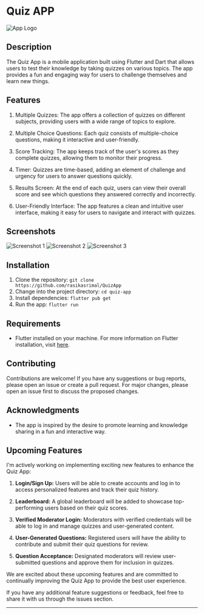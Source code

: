 # Quiz APP

![App Logo](app_logo.png)

## Description

The Quiz App is a mobile application built using Flutter and Dart that allows users to test their knowledge by taking quizzes on various topics. The app provides a fun and engaging way for users to challenge themselves and learn new things.

## Features

1. Multiple Quizzes: The app offers a collection of quizzes on different subjects, providing users with a wide range of topics to explore.

2. Multiple Choice Questions: Each quiz consists of multiple-choice questions, making it interactive and user-friendly.

3. Score Tracking: The app keeps track of the user's scores as they complete quizzes, allowing them to monitor their progress.

4. Timer: Quizzes are time-based, adding an element of challenge and urgency for users to answer questions quickly.

5. Results Screen: At the end of each quiz, users can view their overall score and see which questions they answered correctly and incorrectly.

6. User-Friendly Interface: The app features a clean and intuitive user interface, making it easy for users to navigate and interact with quizzes.

## Screenshots

![Screenshot 1](screenshots/screenshot1.png)
![Screenshot 2](screenshots/screenshot2.png)
![Screenshot 3](screenshots/screenshot3.png)

## Installation

1. Clone the repository: `git clone https://github.com/rasikasrimal/QuizApp`
2. Change into the project directory: `cd quiz-app`
3. Install dependencies: `flutter pub get`
4. Run the app: `flutter run`

## Requirements

- Flutter installed on your machine. For more information on Flutter installation, visit [here](https://flutter.dev/docs/get-started/install).

## Contributing

Contributions are welcome! If you have any suggestions or bug reports, please open an issue or create a pull request. For major changes, please open an issue first to discuss the proposed changes.

## Acknowledgments

- The app is inspired by the desire to promote learning and knowledge sharing in a fun and interactive way.

## Upcoming Features

I'm actively working on implementing exciting new features to enhance the Quiz App:

1. **Login/Sign Up:** Users will be able to create accounts and log in to access personalized features and track their quiz history.

2. **Leaderboard:** A global leaderboard will be added to showcase top-performing users based on their quiz scores.

3. **Verified Moderator Login:** Moderators with verified credentials will be able to log in and manage quizzes and user-generated content.

4. **User-Generated Questions:** Registered users will have the ability to contribute and submit their quiz questions for review.

5. **Question Acceptance:** Designated moderators will review user-submitted questions and approve them for inclusion in quizzes.

We are excited about these upcoming features and are committed to continually improving the Quiz App to provide the best user experience.

If you have any additional feature suggestions or feedback, feel free to share it with us through the issues section.

---

